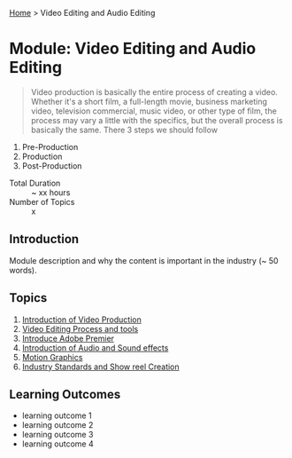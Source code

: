 [Home](../README.md) > Video Editing and Audio Editing

# Module: Video Editing and Audio Editing

> Video production is basically the entire process of creating a video. Whether it's a short film, a full-length movie, business marketing video, television commercial, music video, or other type of film, the process may vary a little with the specifics, but the overall process is basically the same. There 3 steps we should follow
1.	Pre-Production 
2.	Production
3.	Post-Production

<dl>
<dt>Total Duration</dt>
<dd>~ xx hours</dd>
<dt>Number of Topics</dt>
<dd>x</dd>
</dl>

## Introduction

Module description and why the content is important in the industry (~ 50 words).

## Topics

1. [Introduction of Video Production](./Topic_1.md)
2. [Video Editing Process and tools](./Topic_2.md)
3. [Introduce Adobe Premier ](./01-topic-a.md)
4. [Introduction of Audio and Sound effects ](./01-topic-a.md)
5. [Motion Graphics](./01-topic-a.md)
6. [Industry Standards and Show reel Creation ](./01-topic-a.md)

## Learning Outcomes

- learning outcome 1
- learning outcome 2
- learning outcome 3
- learning outcome 4

